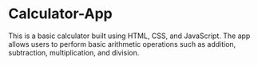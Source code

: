 # Calculator-App
This is a basic calculator built using HTML, CSS, and JavaScript. The app allows users to perform basic arithmetic operations such as addition, subtraction, multiplication, and division.
